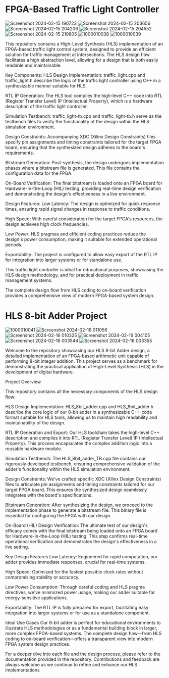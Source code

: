 # FPGA-Based Traffic Light Controller

![Screenshot 2024-02-15 190723](https://github.com/johnbagshaw007/HLS_FPGA_embeddedSystems/assets/151597980/0b7baadc-cb9a-4ff5-b1c8-d8d48497861c)
![Screenshot 2024-02-15 203656](https://github.com/johnbagshaw007/HLS_FPGA_embeddedSystems/assets/151597980/38b0e379-3e47-439e-aa59-5a9c0373b44a)
![Screenshot 2024-02-15 204206](https://github.com/johnbagshaw007/HLS_FPGA_embeddedSystems/assets/151597980/8a2d166a-61b9-4c4e-a74a-d3c989475741)
![Screenshot 2024-02-15 204552](https://github.com/johnbagshaw007/HLS_FPGA_embeddedSystems/assets/151597980/73c9f0c4-a74e-4646-9e8d-ededda947e94)
![Screenshot 2024-02-15 210805](https://github.com/johnbagshaw007/HLS_FPGA_embeddedSystems/assets/151597980/21ffa6b1-2b1c-4511-aad6-26fc31e6ddef)
![1000010038](https://github.com/johnbagshaw007/HLS_FPGA_embeddedSystems/assets/151597980/847f8f1e-d3f2-4027-a0bf-d66b4ad81a0a)
![1000010039](https://github.com/johnbagshaw007/HLS_FPGA_embeddedSystems/assets/151597980/b3f46541-cde3-438d-9506-a5fd13fe53dd)



This repository contains a High-Level Synthesis (HLS) implementation of an FPGA-based traffic light control system, 
designed to provide an efficient solution for traffic management at intersections. The HLS design flow facilitates a high abstraction level, 
allowing for a design that is both easily readable and maintainable.

Key Components:
HLS Design Implementation: traffic_light.cpp and traffic_light.h describe the logic of the traffic light controller using C++ in a synthesizable manner suitable for HLS.

RTL IP Generation: The HLS tool compiles the high-level C++ code into RTL (Register Transfer Level) IP (Intellectual Property), which is a hardware description of the traffic light controller.

Simulation Testbench: traffic_light-tb.cpp and traffic_light-tb.h serve as the testbench files to verify the functionality of the design within the HLS simulation environment.

Design Constraints: Accompanying XDC (Xilinx Design Constraints) files specify pin assignments and timing constraints tailored for the target FPGA board, ensuring that the synthesized design adheres to the board's requirements.

Bitstream Generation: Post-synthesis, the design undergoes implementation phases where a bitstream file is generated. This file contains the configuration data for the FPGA.

On-Board Verification: The final bitstream is loaded onto an FPGA board for Hardware-in-the-Loop (HIL) testing, providing real-time design verification and demonstrating the design's effectiveness in a live environment.

Design Features:
Low Latency: The design is optimized for quick response times, ensuring rapid signal changes in response to traffic conditions.

High Speed: With careful consideration for the target FPGA's resources, the design achieves high clock frequencies.

Low Power: HLS pragmas and efficient coding practices reduce the design's power consumption, making it suitable for extended operational periods.

Exportability: The project is configured to allow easy export of the RTL IP for integration into larger systems or for standalone use.

This traffic light controller is ideal for educational purposes, showcasing the HLS design methodology, and for practical deployment in traffic management systems. 

The complete design flow from HLS coding to on-board verification provides a comprehensive view of modern FPGA-based system design.


# HLS 8-bit Adder Project


![1000010041](https://github.com/johnbagshaw007/HLS_FPGA_embeddedSystems/assets/151597980/cd6d6575-c39d-4874-bfbf-1efc0eb8f8c9)
![Screenshot 2024-02-16 011056](https://github.com/johnbagshaw007/HLS_FPGA_embeddedSystems/assets/151597980/740c5b1b-e2b3-4b2c-8ecf-9d16ff1d88ed)
![Screenshot 2024-02-16 010325](https://github.com/johnbagshaw007/HLS_FPGA_embeddedSystems/assets/151597980/c381fb29-08b1-4871-a059-53abb4d1daab)
![Screenshot 2024-02-16 004105](https://github.com/johnbagshaw007/HLS_FPGA_embeddedSystems/assets/151597980/f9f0f6d2-f3d6-46d9-b223-620dbfa43473)
![Screenshot 2024-02-16 003544](https://github.com/johnbagshaw007/HLS_FPGA_embeddedSystems/assets/151597980/803b724f-9e70-4911-a217-884faa879215)
![Screenshot 2024-02-16 003355](https://github.com/johnbagshaw007/HLS_FPGA_embeddedSystems/assets/151597980/26779e38-c6e3-4299-8627-5796eecc8032)


Welcome to the repository showcasing our HLS 8-bit Adder design, a detailed implementation of an FPGA-based arithmetic unit capable of performing 8-bit integer addition. This project serves as a benchmark for demonstrating the practical application of High-Level Synthesis (HLS) in the development of digital hardware.

Project Overview

This repository contains all the necessary components of the HLS design flow:


HLS Design Implementation: HLS_8bit_adder.cpp and HLS_8bit_adder.h describe the core logic of our 8-bit adder in a synthesizable C++ code format suitable for HLS tools, allowing us to maintain high readability and maintainability of the design.

RTL IP Generation and Export: Our HLS toolchain takes the high-level C++ description and compiles it into RTL (Register Transfer Level) IP (Intellectual Property). This process encapsulates the complex addition logic into a reusable hardware module.

Simulation Testbench: The HLS_8bit_adder_TB.cpp file contains our rigorously developed testbench, ensuring comprehensive validation of the adder's functionality within the HLS simulation environment.

Design Constraints: We've crafted specific XDC (Xilinx Design Constraints) files to articulate pin assignments and timing constraints tailored for our target FPGA board. This ensures the synthesized design seamlessly integrates with the board's specifications.

Bitstream Generation: After synthesizing the design, we proceed to the implementation phase to generate a bitstream file. This binary file is essential for configuring the FPGA with our design.

On-Board (HIL) Design Verification: The ultimate test of our design's efficacy comes with the final bitstream being loaded onto an FPGA board for Hardware-in-the-Loop (HIL) testing. This step confirms real-time operational verification and demonstrates the design's effectiveness in a live setting.

Key Design Features
Low Latency: Engineered for rapid computation, our adder provides immediate responses, crucial for real-time systems.

High Speed: Optimized for the fastest possible clock rates without compromising stability or accuracy.

Low Power Consumption: Through careful coding and HLS pragma directives, we've minimized power usage, making our adder suitable for energy-sensitive applications.

Exportability: The RTL IP is fully prepared for export, facilitating easy integration into larger systems or for use as a standalone component.

Ideal Use Cases
Our 8-bit adder is perfect for educational environments to illustrate HLS methodologies or as a fundamental building block in larger, more complex FPGA-based systems. The complete design flow—from HLS coding to on-board verification—offers a transparent view into modern FPGA system design practices.

For a deeper dive into each file and the design process, please refer to the documentation provided in the repository. Contributions and feedback are always welcome as we continue to refine and enhance our HLS implementations
